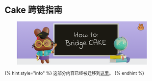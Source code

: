 # Cake 跨链指南

<figure><img src="../.gitbook/assets/image (69).png" alt=""><figcaption></figcaption></figure>

{% hint style="info" %}
这部分内容已经被迁移到[这里](../chan-pin/kua-lian/evm-lian-yu-aptos-zhi-jian-kua-lian.md)。
{% endhint %}
